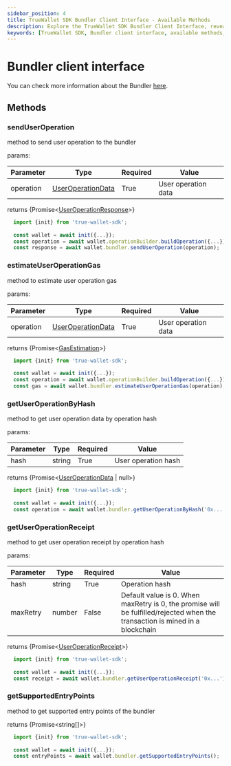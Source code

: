 ```yaml
---
sidebar_position: 4
title: TrueWallet SDK Bundler Client Interface - Available Methods
description: Explore the TrueWallet SDK Bundler Client Interface, revealing the available methods for efficient bundling and managing transactions. Learn how to leverage the Bundler client interface to streamline transaction processing in your applications.
keywords: [TrueWallet SDK, Bundler client interface, available methods, transaction bundling, transaction management, SDK functionalities]
---
```

# Bundler client interface
You can check more information about the Bundler [here](/category/bundler).

## Methods
### sendUserOperation
method to send user operation to the bundler

params:

| Parameter | Type   | Required | Value               |
|-----------|--------|----------|---------------------|
| operation | [UserOperationData](/sdk/data-interfaces#useroperationdata) | True | User operation data |

returns \{Promise\<[UserOperationResponse](/sdk/data-interfaces#useroperationresponse)\>\}

```javascript
  import {init} from 'true-wallet-sdk';
  
  const wallet = await init({...});
  const operation = await wallet.operationBuilder.buildOperation({...});
  const response = await wallet.bundler.sendUserOperation(operation);
```

### estimateUserOperationGas
method to estimate user operation gas

params:

| Parameter | Type   | Required | Value               |
|-----------|--------|----------|---------------------|
| operation | [UserOperationData](/sdk/data-interfaces#useroperationdata) | True | User operation data |

returns \{Promise\<[GasEstimation](/sdk/data-interfaces#gasestimation)\>\}

```javascript
  import {init} from 'true-wallet-sdk';
  
  const wallet = await init({...});
  const operation = await wallet.operationBuilder.buildOperation({...});
  const gas = await wallet.bundler.estimateUserOperationGas(operation);
```

### getUserOperationByHash
method to get user operation data by operation hash

params:

| Parameter | Type   | Required | Value               |
|-----------|--------|----------|---------------------|
| hash      | string | True     | User operation hash |

returns \{Promise\<[UserOperationData](/sdk/data-interfaces#useroperationdata) | null\>\}

```javascript
  import {init} from 'true-wallet-sdk';
  
  const wallet = await init({...});
  const operation = await wallet.bundler.getUserOperationByHash('0x...');
```


### getUserOperationReceipt
method to get user operation receipt by operation hash

params:

| Parameter | Type   | Required | Value                                    |
|-----------|--------|----------|------------------------------------------|
| hash      | string | True     | Operation hash                           |
| maxRetry   | number | False    | Default value is 0. When maxRetry is 0, the promise will be fulfilled/rejected when the transaction is mined in a blockchain  |

returns \{Promise\<[UserOperationReceipt](/sdk/data-interfaces#useroperationreceipt)\>\}

```javascript
  import {init} from 'true-wallet-sdk';
  
  const wallet = await init({...});
  const receipt = await wallet.bundler.getUserOperationReceipt('0x...');
```

### getSupportedEntryPoints
method to get supported entry points of the bundler

returns \{Promise\<string[]\>\}

```javascript
  import {init} from 'true-wallet-sdk';
  
  const wallet = await init({...});
  const entryPoints = await wallet.bundler.getSupportedEntryPoints();
```
